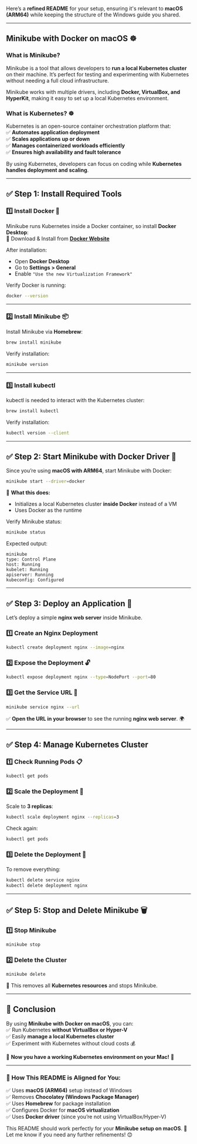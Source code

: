  Here’s a **refined README** for your setup, ensuring it's relevant to **macOS (ARM64)** while keeping the structure of the Windows guide you shared.  

---

## **Minikube with Docker on macOS ☸️**  

### **What is Minikube?**  
Minikube is a tool that allows developers to **run a local Kubernetes cluster** on their machine. It’s perfect for testing and experimenting with Kubernetes without needing a full cloud infrastructure.  

Minikube works with multiple drivers, including **Docker, VirtualBox, and HyperKit**, making it easy to set up a local Kubernetes environment.  

### **What is Kubernetes? ☸️**  
Kubernetes is an open-source container orchestration platform that:  
✅ **Automates application deployment**  
✅ **Scales applications up or down**  
✅ **Manages containerized workloads efficiently**  
✅ **Ensures high availability and fault tolerance**  

By using Kubernetes, developers can focus on coding while **Kubernetes handles deployment and scaling**.  

---

## **✅ Step 1: Install Required Tools**  

### **1️⃣ Install Docker 🐋**  
Minikube runs Kubernetes inside a Docker container, so install **Docker Desktop**:  
🔹 Download & Install from **[Docker Website](https://www.docker.com/products/docker-desktop/)**  

After installation:  
- Open **Docker Desktop**  
- Go to **Settings > General**  
- Enable `"Use the new Virtualization Framework"`  

Verify Docker is running:  
```bash
docker --version
```

---

### **2️⃣ Install Minikube 📦**  
Install Minikube via **Homebrew**:  
```bash
brew install minikube
```
Verify installation:  
```bash
minikube version
```

---

### **3️⃣ Install kubectl**  
kubectl is needed to interact with the Kubernetes cluster:  
```bash
brew install kubectl
```
Verify installation:  
```bash
kubectl version --client
```

---

## **✅ Step 2: Start Minikube with Docker Driver 🐳**  
Since you’re using **macOS with ARM64**, start Minikube with Docker:  
```bash
minikube start --driver=docker
```
📌 **What this does:**  
- Initializes a local Kubernetes cluster **inside Docker** instead of a VM  
- Uses Docker as the runtime  

Verify Minikube status:  
```bash
minikube status
```
Expected output:  
```
minikube
type: Control Plane
host: Running
kubelet: Running
apiserver: Running
kubeconfig: Configured
```

---

## **✅ Step 3: Deploy an Application 🚀**  
Let’s deploy a simple **nginx web server** inside Minikube.

### **1️⃣ Create an Nginx Deployment**  
```bash
kubectl create deployment nginx --image=nginx
```

### **2️⃣ Expose the Deployment 🔓**  
```bash
kubectl expose deployment nginx --type=NodePort --port=80
```

### **3️⃣ Get the Service URL 🔗**  
```bash
minikube service nginx --url
```
✅ **Open the URL in your browser** to see the running **nginx web server**. 🌍  

---

## **✅ Step 4: Manage Kubernetes Cluster**  

### **1️⃣ Check Running Pods 📋**  
```bash
kubectl get pods
```

### **2️⃣ Scale the Deployment 📏**  
Scale to **3 replicas**:  
```bash
kubectl scale deployment nginx --replicas=3
```
Check again:  
```bash
kubectl get pods
```

### **3️⃣ Delete the Deployment 🧹**  
To remove everything:  
```bash
kubectl delete service nginx
kubectl delete deployment nginx
```

---

## **✅ Step 5: Stop and Delete Minikube 🗑️**  

### **1️⃣ Stop Minikube**  
```bash
minikube stop
```

### **2️⃣ Delete the Cluster**  
```bash
minikube delete
```
📌 This removes all **Kubernetes resources** and stops Minikube.  

---

## **🎯 Conclusion**  
By using **Minikube with Docker on macOS**, you can:  
✅ Run Kubernetes **without VirtualBox or Hyper-V**  
✅ Easily **manage a local Kubernetes cluster**  
✅ Experiment with Kubernetes without cloud costs 💰  

🚀 **Now you have a working Kubernetes environment on your Mac!** 🎉  

---

### **📌 How This README is Aligned for You:**  
✅ Uses **macOS (ARM64)** setup instead of Windows  
✅ Removes **Chocolatey (Windows Package Manager)**  
✅ Uses **Homebrew** for package installation  
✅ Configures Docker for **macOS virtualization**  
✅ Uses **Docker driver** (since you’re not using VirtualBox/Hyper-V)  

This README should work perfectly for your **Minikube setup on macOS**. 🚀  
Let me know if you need any further refinements! 😊
